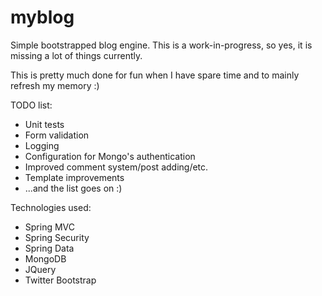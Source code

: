 myblog
======

Simple bootstrapped blog engine. This is a work-in-progress, so yes, it is missing a lot of things currently.

This is pretty much done for fun when I have spare time and to mainly refresh my memory :)

TODO list:
- Unit tests
- Form validation
- Logging
- Configuration for Mongo's authentication
- Improved comment system/post adding/etc.
- Template improvements
- ...and the list goes on :)

Technologies used:
- Spring MVC
- Spring Security
- Spring Data
- MongoDB
- JQuery
- Twitter Bootstrap

